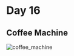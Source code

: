 # Day 16

## Coffee Machine

![coffee_machine](https://user-images.githubusercontent.com/115932275/196043836-dad5082a-c11a-4d66-983d-7e03d18267fd.gif)

